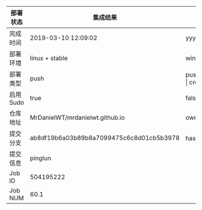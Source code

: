 部署状态 | 集成结果 | 参考值
---|---|---
完成时间 | 2019-03-10 12:09:02 | yyyy-mm-dd hh:mm:ss
部署环境 | linux + stable | window \| linux + stable
部署类型 | push | push \| pull_request \| api \| cron
启用Sudo | true | false \| true
仓库地址 | MrDanielWT/mrdanielwt.github.io | owner_name/repo_name
提交分支 | ab8df19b6a03b89b8a7099475c6c8d01cb5b3978 | hash 16位
提交信息 | pinglun |
Job ID   | 504195222 |
Job NUM  | 60.1 |
